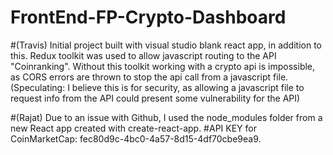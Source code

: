 # FrontEnd-FP-Crypto-Dashboard
#(Travis) Initial project built with visual studio blank react app, in addition to this. Redux toolkit was used to allow javascript routing to the API "Coinranking". Without this toolkit working with a crypto api is impossible, as CORS errors are thrown to stop the api call from a javascript file. (Speculating: I believe this is for security, as allowing a javascript file to request info from the API could present some vulnerability for the API)

#(Rajat) Due to an issue with Github, I used the node_modules folder from a new React app created with create-react-app. 
#API KEY for CoinMarketCap: fec80d9c-4bc0-4a57-8d15-4df70cbe9ea9.

